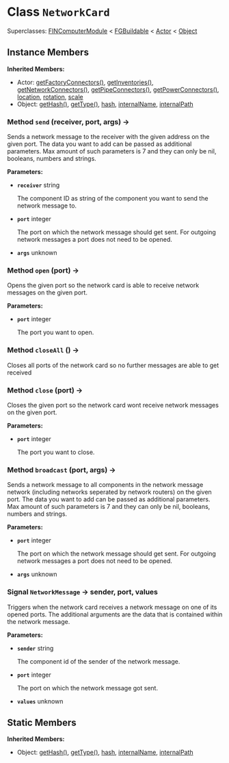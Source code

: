 # Class <code>NetworkCard</code>

Superclasses: <a href="FINComputerModule.md">FINComputerModule</a> < <a href="FGBuildable.md">FGBuildable</a> < <a href="Actor.md">Actor</a> < <a href="Object.md">Object</a>


## Instance Members
<b>Inherited Members:</b>
- Actor: <a href="Actor.md#getFactoryConnectors">getFactoryConnectors()</a>, <a href="Actor.md#getInventories">getInventories()</a>, <a href="Actor.md#getNetworkConnectors">getNetworkConnectors()</a>, <a href="Actor.md#getPipeConnectors">getPipeConnectors()</a>, <a href="Actor.md#getPowerConnectors">getPowerConnectors()</a>, <a href="Actor.md#location">location</a>, <a href="Actor.md#rotation">rotation</a>, <a href="Actor.md#scale">scale</a>
- Object: <a href="Object.md#getHash">getHash()</a>, <a href="Object.md#getType">getType()</a>, <a href="Object.md#hash">hash</a>, <a href="Object.md#internalName">internalName</a>, <a href="Object.md#internalPath">internalPath</a>
### Method <code>send</code> (receiver, port, args) → 
Sends a network message to the receiver with the given address on the given port. The data you want to add can be passed as additional parameters. Max amount of such parameters is 7 and they can only be nil, booleans, numbers and strings.

<b>Parameters:</b>

- <code><b>receiver</b></code> string

  The component ID as string of the component you want to send the network message to.
- <code><b>port</b></code> integer

  The port on which the network message should get sent. For outgoing network messages a port does not need to be opened.
- <code><b>args</b></code> unknown

  
### Method <code>open</code> (port) → 
Opens the given port so the network card is able to receive network messages on the given port.

<b>Parameters:</b>

- <code><b>port</b></code> integer

  The port you want to open.
### Method <code>closeAll</code> () → 
Closes all ports of the network card so no further messages are able to get received

### Method <code>close</code> (port) → 
Closes the given port so the network card wont receive network messages on the given port.

<b>Parameters:</b>

- <code><b>port</b></code> integer

  The port you want to close.
### Method <code>broadcast</code> (port, args) → 
Sends a network message to all components in the network message network (including networks seperated by network routers) on the given port. The data you want to add can be passed as additional parameters. Max amount of such parameters is 7 and they can only be nil, booleans, numbers and strings.

<b>Parameters:</b>

- <code><b>port</b></code> integer

  The port on which the network message should get sent. For outgoing network messages a port does not need to be opened.
- <code><b>args</b></code> unknown

  
### Signal <code>NetworkMessage</code> → sender, port, values
Triggers when the network card receives a network message on one of its opened ports. The additional arguments are the data that is contained within the network message.

<b>Parameters:</b>

- <code><b>sender</b></code> string

  The component id of the sender of the network message.
- <code><b>port</b></code> integer

  The port on which the network message got sent.
- <code><b>values</b></code> unknown

  
## Static Members
<b>Inherited Members:</b>
- Object: <a href="Object.md#getHash">getHash()</a>, <a href="Object.md#getType">getType()</a>, <a href="Object.md#hash">hash</a>, <a href="Object.md#internalName">internalName</a>, <a href="Object.md#internalPath">internalPath</a>